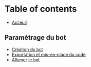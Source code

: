 # Table of contents

* [Acceuil](README.md)

## Paramétrage du bot

* [Création du bot](parametrage-du-bot/creation-du-bot.md)
* [Exportation et mis-en-place du code](parametrage-du-bot/exportation-et-mis-en-place-du-code.md)
* [Allumer le bot](parametrage-du-bot/allumer-le-bot.md)

